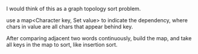 
I would think of this as a graph topology sort problem.  

use a map<Character key, Set<Character> value> to indicate the dependency, where chars in value are all chars that appear behind key.  

After comparing adjacent two words continuously, build the map, and take all keys in the map to sort, like insertion sort.   

